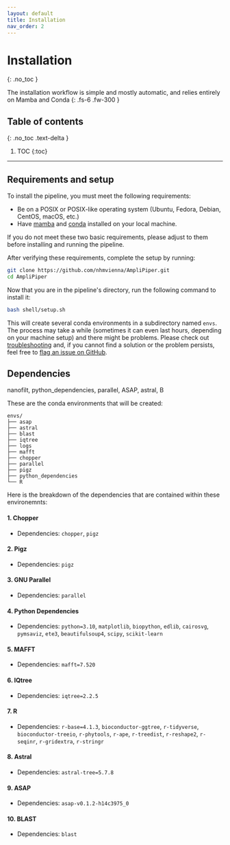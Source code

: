 ```yaml
---
layout: default
title: Installation
nav_order: 2
---
```


# Installation
{: .no_toc }

The installation workflow is simple and mostly automatic, and relies entirely on Mamba and Conda
{: .fs-6 .fw-300 }

## Table of contents
{: .no_toc .text-delta }

1. TOC
{:toc}

---

## Requirements and setup

To install the pipeline, you must meet the following requirements:

* Be on a POSIX or POSIX-like operating system (Ubuntu, Fedora, Debian, CentOS, macOS, etc.)
* Have [mamba](https://mamba.readthedocs.io/en/latest/installation/mamba-installation.html) and [conda](https://conda.io/projects/conda/en/latest/user-guide/install/index.html) installed on your local machine.

If you do not meet these two basic requirements, please adjust to them before installing and running the pipeline.

After verifying these requirements, complete the setup by running:

```bash
git clone https://github.com/nhmvienna/AmpliPiper.git
cd AmpliPiper
```

Now that you are in the pipeline's directory, run the following command to install it:

```bash
bash shell/setup.sh
```

This will create several conda environments in a subdirectory named `envs`. The process may take a while (sometimes it can even last hours, depending on your machine setup) and there might be problems. Please check out [troubleshooting](./search.md) and, if you cannot find a solution or the problem persists, feel free to [flag an issue on GitHub](https://github.com/nhmvienna/AmpliPiper/issues).

## Dependencies

nanofilt, python_dependencies, parallel, ASAP, astral, B

These are the conda environments that will be created:

```
envs/
├── asap
├── astral
├── blast
├── iqtree
├── logs
├── mafft
├── chopper
├── parallel
├── pigz
├── python_dependencies
└── R
```

Here is the breakdown of the dependencies that are contained within these environemnts:

#### 1. Chopper

* Dependencies: `chopper`, `pigz`

#### 2. Pigz

* Dependencies: `pigz`


#### 3. GNU Parallel

* Dependencies: `parallel`

#### 4. Python Dependencies

* Dependencies: `python=3.10`, `matplotlib`, `biopython`, `edlib`, `cairosvg`, `pymsaviz`, `ete3`, `beautifulsoup4`, `scipy`, `scikit-learn`

#### 5. MAFFT

* Dependencies: `mafft=7.520`

#### 6. IQtree

* Dependencies: `iqtree=2.2.5`

#### 7. R

* Dependencies: `r-base=4.1.3`, `bioconductor-ggtree`, `r-tidyverse`, `bioconductor-treeio`, `r-phytools`, `r-ape`, `r-treedist`, `r-reshape2`, `r-seqinr`, `r-gridextra`, `r-stringr`


#### 8. Astral

* Dependencies: `astral-tree=5.7.8`

#### 9. ASAP

* Dependencies: `asap-v0.1.2-h14c3975_0`


#### 10. BLAST

* Dependencies: `blast`



